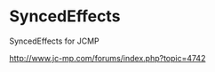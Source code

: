 SyncedEffects
=============

SyncedEffects for JCMP

http://www.jc-mp.com/forums/index.php?topic=4742
